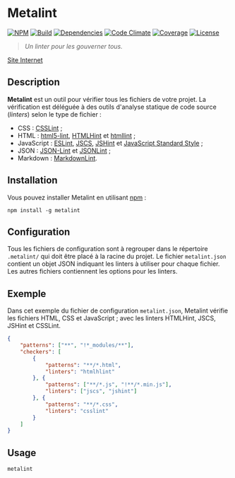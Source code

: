 # Metalint

[![NPM][img-npm]][link-npm]
[![Build][img-build]][link-build]
[![Dependencies][img-dependencies]][link-dependencies]
[![Code Climate][img-codeclimate]][link-codeclimate]
[![Coverage][img-coverage]][link-coverage]
[![License][img-license]][link-license]

> *Un linter pour les gouverner tous.*

[Site Internet](//regseb.github.io/metalint/)

## Description

**Metalint** est un outil pour vérifier tous les fichiers de votre projet. La
vérification est déléguée à des outils d'analyse statique de code source
(*linters*) selon le type de fichier :

- CSS : [CSSLint](//regseb.github.io/metalint/user/linters/csslint/) ;
- HTML : [html5-lint](//regseb.github.io/metalint/user/linters/html5-lint/),
  [HTMLHint](//regseb.github.io/metalint/user/linters/htmlhint/) et
  [htmllint](//regseb.github.io/metalint/user/linters/htmllint/) ;
- JavaScript : [ESLint](//regseb.github.io/metalint/user/linters/eslint/),
  [JSCS](//regseb.github.io/metalint/user/linters/jscs/),
  [JSHint](//regseb.github.io/metalint/user/linters/jshint/) et
  [JavaScript Standard
   Style](//regseb.github.io/metalint/user/linters/standard) ;
- JSON : [JSON-Lint](//regseb.github.io/metalint/user/linters/json-lint/) et
  [JSONLint](//regseb.github.io/metalint/user/linters/jsonlint/) ;
- Markdown :
  [MarkdownLint](//regseb.github.io/metalint/user/linters/markdownlint/).

## Installation

Vous pouvez installer Metalint en utilisant
[npm](//www.npmjs.com/package/metalint) :

```shell
npm install -g metalint
```

## Configuration

Tous les fichiers de configuration sont à regrouper dans le répertoire
`.metalint/` qui doit être placé à la racine du projet. Le fichier
`metalint.json` contient un objet JSON indiquant les linters à utiliser pour
chaque fichier. Les autres fichiers contiennent les options pour les linters.

## Exemple

Dans cet exemple du fichier de configuration `metalint.json`, Metalint vérifie
les fichiers HTML, CSS et JavaScript ; avec les linters HTMLHint, JSCS, JSHint
et CSSLint.

```JSON
{
    "patterns": ["**", "!*_modules/**"],
    "checkers": [
        {
            "patterns": "**/*.html",
            "linters": "htmlhlint"
        }, {
            "patterns": ["**/*.js", "!**/*.min.js"],
            "linters": ["jscs", "jshint"]
        }, {
            "patterns": "**/*.css",
            "linters": "csslint"
        }
    ]
}
```

## Usage

```shell
metalint
```

[img-npm]:https://img.shields.io/npm/v/metalint.svg
[img-build]:https://img.shields.io/travis/regseb/metalint.svg
[img-dependencies]:https://img.shields.io/david/regseb/metalint.svg
[img-codeclimate]:https://img.shields.io/codeclimate/github/regseb/metalint.svg
[img-coverage]:https://img.shields.io/coveralls/regseb/metalint.svg
[img-license]:https://img.shields.io/badge/license-EUPL-blue.svg

[link-npm]://npmjs.com/package/metalint "Node Packaged Modules"
[link-build]://travis-ci.org/regseb/metalint
[link-dependencies]://david-dm.org/regseb/metalint
[link-codeclimate]://codeclimate.com/github/regseb/metalint
[link-coverage]://coveralls.io/github/regseb/metalint
[link-license]://joinup.ec.europa.eu/software/page/eupl/licence-eupl
               "Licence Publique de l’Union européenne"
